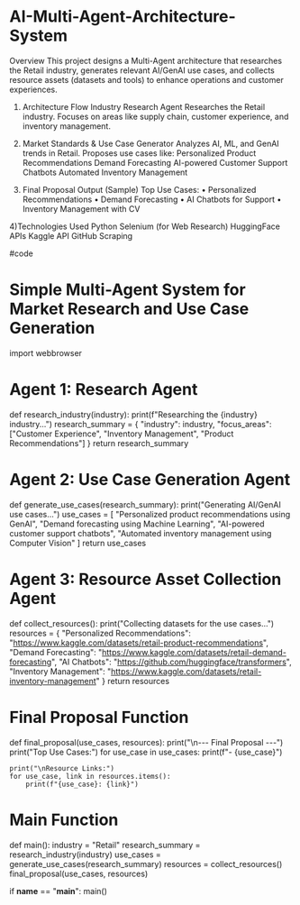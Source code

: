 # AI-Multi-Agent-Architecture-System
Overview
This project designs a Multi-Agent architecture that researches the Retail industry, generates relevant AI/GenAI use cases, and collects resource assets (datasets and tools) to enhance operations and customer experiences.

1)  Architecture Flow
Industry Research Agent
Researches the Retail industry.
Focuses on areas like supply chain, customer experience, and inventory management.

2)  Market Standards & Use Case Generator
Analyzes AI, ML, and GenAI trends in Retail.
Proposes use cases like:
Personalized Product Recommendations
Demand Forecasting
AI-powered Customer Support Chatbots
Automated Inventory Management

3)  Final Proposal Output (Sample)
Top Use Cases:
• Personalized Recommendations
• Demand Forecasting
• AI Chatbots for Support
• Inventory Management with CV

4)Technologies Used
Python
Selenium (for Web Research)
HuggingFace APIs
Kaggle API
GitHub Scraping





#code

# Simple Multi-Agent System for Market Research and Use Case Generation

import webbrowser

# Agent 1: Research Agent
def research_industry(industry):
    print(f"Researching the {industry} industry...")
    research_summary = {
        "industry": industry,
        "focus_areas": ["Customer Experience", "Inventory Management", "Product Recommendations"]
    }
    return research_summary

# Agent 2: Use Case Generation Agent
def generate_use_cases(research_summary):
    print("Generating AI/GenAI use cases...")
    use_cases = [
        "Personalized product recommendations using GenAI",
        "Demand forecasting using Machine Learning",
        "AI-powered customer support chatbots",
        "Automated inventory management using Computer Vision"
    ]
    return use_cases

# Agent 3: Resource Asset Collection Agent
def collect_resources():
    print("Collecting datasets for the use cases...")
    resources = {
        "Personalized Recommendations": "https://www.kaggle.com/datasets/retail-product-recommendations",
        "Demand Forecasting": "https://www.kaggle.com/datasets/retail-demand-forecasting",
        "AI Chatbots": "https://github.com/huggingface/transformers",
        "Inventory Management": "https://www.kaggle.com/datasets/retail-inventory-management"
    }
    return resources

# Final Proposal Function
def final_proposal(use_cases, resources):
    print("\n--- Final Proposal ---")
    print("Top Use Cases:")
    for use_case in use_cases:
        print(f"- {use_case}")

    print("\nResource Links:")
    for use_case, link in resources.items():
        print(f"{use_case}: {link}")

# Main Function
def main():
    industry = "Retail"
    research_summary = research_industry(industry)
    use_cases = generate_use_cases(research_summary)
    resources = collect_resources()
    final_proposal(use_cases, resources)

if __name__ == "__main__":
    main()


